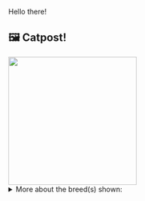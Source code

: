 Hello there!



## 🖼️ Catpost!

<sub>
    <img src="https://cdn2.thecatapi.com/images/3rK7HGo7r.jpg" height="256">
</sub>


<details>
<summary>More about the breed(s) shown:</summary>

Breed: Birman

Description: The Birman is a docile, quiet cat who loves people and will follow them from room to room. Expect the Birman to want to be involved in what you’re doing. He communicates in a soft voice, mainly to remind you that perhaps it’s time for dinner or maybe for a nice cuddle on the sofa. He enjoys being held and will relax in your arms like a furry baby.

Links:
<ul>
  <li>CFA http://cfa.org/Breeds/BreedsAB/Birman.aspx</li>
  <li>Wikipedia https://en.wikipedia.org/wiki/Birman</li>
</ul> 

</details>
